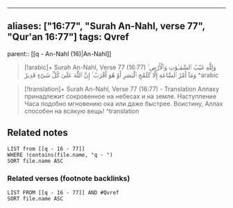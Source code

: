 
---
aliases: ["16:77", "Surah An-Nahl, verse 77", "Qur'an 16:77"]
tags: Qvref
---

parent:: [[q - An-Nahl (16)|An-Nahl]]

> [!arabic]+ Surah An-Nahl, Verse 77 (16:77)
> <span class="quran-arabic">وَلِلَّهِ غَيْبُ ٱلسَّمَـٰوَٰتِ وَٱلْأَرْضِ ۚ وَمَآ أَمْرُ ٱلسَّاعَةِ إِلَّا كَلَمْحِ ٱلْبَصَرِ أَوْ هُوَ أَقْرَبُ ۚ إِنَّ ٱللَّهَ عَلَىٰ كُلِّ شَىْءٍ قَدِيرٌ</span>
^arabic

> [!translation]+ Surah An-Nahl, Verse 77 (16:77) - Translation
> Аллаху принадлежит сокровенное на небесах и на земле. Наступление Часа подобно мгновению ока или даже быстрее. Воистину, Аллах способен на всякую вещь!
^translation



## Related notes
```dataview
LIST from [[q - 16 - 77]]
WHERE !contains(file.name, "q - ")
SORT file.name ASC
```

### Related verses (footnote backlinks)
```dataview
LIST FROM [[q - 16 - 77]] AND #Qvref
SORT file.name ASC
```

